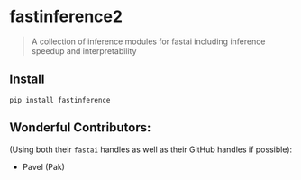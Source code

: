 # fastinference2
> A collection of inference modules for fastai including inference speedup and interpretability


## Install

`pip install fastinference`

## Wonderful Contributors:

(Using both their `fastai` handles as well as their GitHub handles if possible):

* Pavel (Pak)
